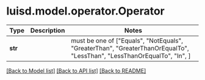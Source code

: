 # luisd.model.operator.Operator

Type | Description | Notes
------------- | ------------- | -------------
**str** |  |  must be one of ["Equals", "NotEquals", "GreaterThan", "GreaterThanOrEqualTo", "LessThan", "LessThanOrEqualTo", "In", ]

[[Back to Model list]](../../README.md#documentation-for-models) [[Back to API list]](../../README.md#documentation-for-api-endpoints) [[Back to README]](../../README.md)

